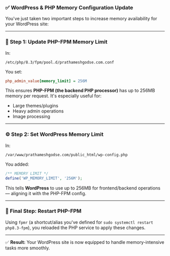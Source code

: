 ### ✅ WordPress & PHP Memory Configuration Update

You've just taken two important steps to increase memory availability for your WordPress site:

---

### 🧠 Step 1: Update PHP-FPM Memory Limit

In:

```
/etc/php/8.3/fpm/pool.d/prathameshgodse.com.conf
```

You set:

```ini
php_admin_value[memory_limit] = 256M
```

This ensures **PHP-FPM (the backend PHP processor)** has up to 256MB memory per request. It's especially useful for:

* Large themes/plugins
* Heavy admin operations
* Image processing

---

### ⚙️ Step 2: Set WordPress Memory Limit

In:

```
/var/www/prathameshgodse.com/public_html/wp-config.php
```

You added:

```php
/** MEMORY LIMIT */
define('WP_MEMORY_LIMIT', '256M');
```

This tells **WordPress** to use up to 256MB for frontend/backend operations — aligning it with the PHP-FPM config.

---

### 🔁 Final Step: Restart PHP-FPM

Using `fpmr` (a shortcut/alias you've defined for `sudo systemctl restart php8.3-fpm`), you reloaded the PHP service to apply these changes.

---

✅ **Result:** Your WordPress site is now equipped to handle memory-intensive tasks more smoothly.
